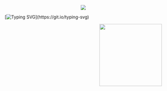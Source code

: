 <!--这是顶部的流动显示-->
<p align="center">
<img src="https://capsule-render.vercel.app/api?type=waving&color=timeGradient&height=300&&section=header&text=Hey%20friend!&fontSize=90&fontAlign=50&fontAlignY=30&desc=This%20is%20Faith%20Decade&descAlign=50&descSize=30&descAlignY=60&animation=twinkling" />
</p>

<!--这是打字机效果的文字-->
[![Typing SVG](https://readme-typing-svg.demolab.com?font=Fira+Code&pause=1000&center=%E5%81%87&vCenter=%E5%81%87&repeat=%E7%9C%9F&random=%E5%81%87&width=435&lines=I'm+learning+solidity+smart+contracts.)](https://git.io/typing-svg)

<!--这是动态小猫咪-->
<img align='right' src='https://user-images.githubusercontent.com/5713670/87202985-820dcb80-c2b6-11ea-9f56-7ec461c497c3.gif' width='200'>

<!--这是底部的流动显示>
<p align="center">
<img src="https://capsule-render.vercel.app/api?type=waving&color=timeGradient&height=300&&section=footer&text=Hope%20you%20have%20a%20good%20day&fontSize=90&fontAlign=50&fontAlignY=70&desc=That%20is%20all&descAlign=50&descSize=30&descAlignY=40&animation=twinkling" />
</p>


<!--
**CycloneL/CycloneL** is a ✨ _special_ ✨ repository because its `README.md` (this file) appears on your GitHub profile.

Here are some ideas to get you started:

- 🔭 I’m currently working on ...
- 🌱 I’m currently learning ...
- 👯 I’m looking to collaborate on ...
- 🤔 I’m looking for help with ...
- 💬 Ask me about ...
- 📫 How to reach me: ...
- 😄 Pronouns: ...
- ⚡ Fun fact: ...
-->
